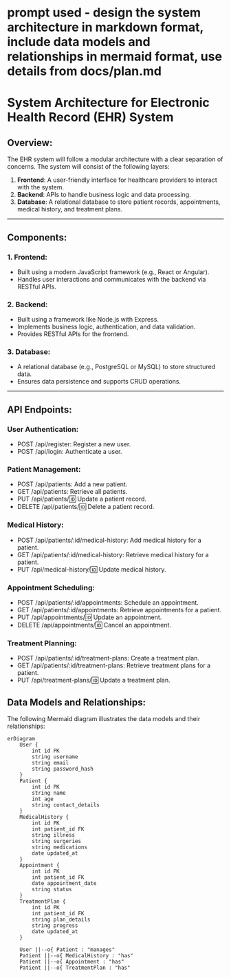 # prompt used - design the system architecture in markdown format, include data models and relationships in mermaid format, use details from docs/plan.md

# System Architecture for Electronic Health Record (EHR) System

## Overview:
The EHR system will follow a modular architecture with a clear separation of concerns. The system will consist of the following layers:
1. **Frontend**: A user-friendly interface for healthcare providers to interact with the system.
2. **Backend**: APIs to handle business logic and data processing.
3. **Database**: A relational database to store patient records, appointments, medical history, and treatment plans.

---

## Components:
### 1. **Frontend**:
- Built using a modern JavaScript framework (e.g., React or Angular).
- Handles user interactions and communicates with the backend via RESTful APIs.

### 2. **Backend**:
- Built using a framework like Node.js with Express.
- Implements business logic, authentication, and data validation.
- Provides RESTful APIs for the frontend.

### 3. **Database**:
- A relational database (e.g., PostgreSQL or MySQL) to store structured data.
- Ensures data persistence and supports CRUD operations.

---

## API Endpoints:
### User Authentication:
- POST /api/register: Register a new user.
- POST /api/login: Authenticate a user.

### Patient Management:
- POST /api/patients: Add a new patient.
- GET /api/patients: Retrieve all patients.
- PUT /api/patients/:id: Update a patient record.
- DELETE /api/patients/:id: Delete a patient record.

### Medical History:
- POST /api/patients/:id/medical-history: Add medical history for a patient.
- GET /api/patients/:id/medical-history: Retrieve medical history for a patient.
- PUT /api/medical-history/:id: Update medical history.

### Appointment Scheduling:
- POST /api/patients/:id/appointments: Schedule an appointment.
- GET /api/patients/:id/appointments: Retrieve appointments for a patient.
- PUT /api/appointments/:id: Update an appointment.
- DELETE /api/appointments/:id: Cancel an appointment.

### Treatment Planning:
- POST /api/patients/:id/treatment-plans: Create a treatment plan.
- GET /api/patients/:id/treatment-plans: Retrieve treatment plans for a patient.
- PUT /api/treatment-plans/:id: Update a treatment plan.

## Data Models and Relationships:
The following Mermaid diagram illustrates the data models and their relationships:

```mermaid
erDiagram
    User {
        int id PK
        string username
        string email
        string password_hash
    }
    Patient {
        int id PK
        string name
        int age
        string contact_details
    }
    MedicalHistory {
        int id PK
        int patient_id FK
        string illness
        string surgeries
        string medications
        date updated_at
    }
    Appointment {
        int id PK
        int patient_id FK
        date appointment_date
        string status
    }
    TreatmentPlan {
        int id PK
        int patient_id FK
        string plan_details
        string progress
        date updated_at
    }

    User ||--o{ Patient : "manages"
    Patient ||--o{ MedicalHistory : "has"
    Patient ||--o{ Appointment : "has"
    Patient ||--o{ TreatmentPlan : "has"




